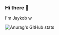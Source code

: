 ### Hi there 👋

I'm Jaykob w

![Anurag's GitHub stats](https://github-readme-stats.vercel.app/api?username=jaykobpc&theme=aura&show_icons=true)
